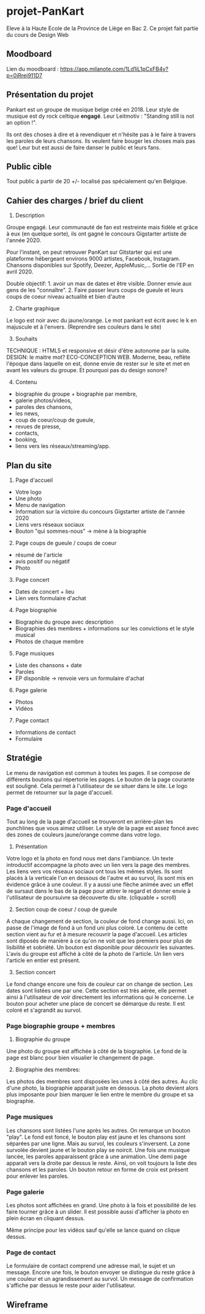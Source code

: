 # projet-PanKart
Eleve à la Haute Ecole de la Province de Liège en Bac 2. Ce projet fait partie du cours de Design Web 

## Moodboard
Lien du moodboard : https://app.milanote.com/1Ld1iL1pCxFB4y?p=0jRrej911D7

## Présentation du projet 
Pankart est un groupe de musique belge créé en 2018. Leur style de musique est dy rock celtique **engagé**. Leur Leitmotiv : "Standing still is not an option !".
 
Ils ont des choses à dire et à revendiquer et n'hésite pas à le faire à travers les paroles de leurs chansons. 
Ils veulent faire bouger les choses mais pas que! Leur but est aussi de faire danser le public et leurs fans.

## Public cible
Tout public à partir de 20 +/- localisé pas spécialement qu'en Belgique.   

## Cahier des charges / brief du client
 
1. Description 

 Groupe engagé. Leur communauté de fan est restreinte mais fidèle et grâce à eux (en quelque sorte), ils ont gagné le concours Gigstarter artiste de l'année 2020.
 
 Pour l'instant, on peut retrouver PanKart sur Gitstarter qui est une plateforme hébergeant environs 9000 artistes, Facebook, Instagram.
 Chansons disponibles sur Spotify, Deezer, AppleMusic,... Sortie de l'EP en avril 2020.
 
 Double objectif: 1. avoir un max de dates et être visible. Donner envie aux gens de les "connaître". 2. Faire passer leurs coups de gueule et leurs coups de coeur niveau actualité et bien d'autre
 
2. Charte graphique

 Le logo est noir avec du jaune/orange. Le mot pankart est écrit avec le k en majuscule et à l'envers.  (Reprendre ses couleurs dans le site)
 
3. Souhaits

 TECHNIQUE : HTML5 et responsive et désir d'être autonome par la suite.
 DESIGN: le maitre mot? ECO-CONCEPTION WEB. Moderne, beau, reflète l'époque dans laquelle on est, donne envie de rester sur le site et met en avant les valeurs du groupe.
 Et pourquoi pas du design sonore?
 
 4. Contenu
 
 * biographie du groupe + biographie par membre, 
 * galerie photos/videos, 
 * paroles des chansons, 
 * les news, 
 * coup de coeur/coup de gueule,  
 * revues de presse, 
 * contacts, 
 * booking, 
 * liens vers les réseaux/streaming/app.
 
## Plan du site 
1. Page d'accueil 
* Votre logo
* Une photo
* Menu de navigation
* Information sur la victoire du concours Gigstarter artiste de l'année 2020
* Liens vers réseaux sociaux
* Bouton "qui sommes-nous" -> mène à la biographie
    
2. Page coups de gueule / coups de coeur
* résumé de l'article
* avis positif ou négatif
* Photo

3. Page concert
* Dates de concert + lieu
* Lien vers formulaire d'achat
    
4. Page biographie 
* Biographie du groupe avec description
* Biographies des membres + informations sur les convictions et le style musical
* Photos de chaque membre

5. Page musiques
* Liste des chansons + date 
* Paroles 
* EP disponible -> renvoie vers un formulaire d'achat
    
6. Page galerie
* Photos 
* Vidéos

7. Page contact
* Informations de contact
* Formulaire


## Stratégie
Le menu de navigation est commun à toutes les pages. Il se compose de différents boutons qui répertorie les pages. 
Le bouton de la page courante est souligné. Cela permet à l'utilisateur de se situer dans le site.
Le logo permet de retourner sur la page d'accueil.
 
### Page d'accueil
Tout au long de la page d'accueil se trouveront en arrière-plan les punchlines que vous aimez utiliser.
Le style de la page est assez foncé avec des zones de couleurs jaune/orange comme dans votre logo. 

   1. Présentation

Votre logo et la photo en fond nous met dans l'ambiance. Un texte introductif accompagne la photo avec un lien vers la page des membres.
Les liens vers vos réseaux sociaux ont tous les mêmes styles. Ils sont placés à la verticale l'un en dessous de l'autre et au survol, ils sont mis en évidence grâce à une couleur.
Il y a aussi une flèche animée avec un effet de sursaut dans le bas de la page pour attirer le regard et donner envie à l'utilisateur de poursuivre sa découverte du site. (cliquable + scroll)
        
   2. Section coup de coeur / coup de gueule

A chaque changement de section, la couleur de fond change aussi. Ici, on passe de l'image de fond à un fond uni plus coloré.
Le contenu de cette section vient au fur et à mesure recouvrir la page d'accueil.
Les articles sont diposés de manière à ce qu'on ne voit que les premiers pour plus de lisibilité et sobriété. Un bouton est disponible pour découvrir les suivantes.
L'avis du groupe est affiché à côté de la photo de l'article. Un lien vers l'article en entier est présent.
        
   3. Section concert

Le fond change encore une fois de couleur car on change de section.
Les dates sont listées une par une. Cette section est très aérée, elle permet ainsi à l'utilisateur de voir directement les informations qui le concerne.
Le bouton pour acheter une place de concert se démarque du reste. Il est coloré et s'agrandit au survol.    
        
### Page biographie groupe + membres
1. Biographie du groupe

Une photo du groupe est affichée à côté de la biographie. Le fond de la page est blanc pour bien visualier le changement de page. 
        
2. Biographie des membres:

Les photos des membres sont disposées les unes à côté des autres. Au clic d'une photo, la biographie apparait juste en dessous. 
La photo devient alors plus imposante pour bien marquer le lien entre le membre du groupe et sa biographie.
       
### Page musiques
Les chansons sont listées l'une après les autres. On remarque un bouton "play".
Le fond est foncé, le bouton play est jaune et les chansons sont séparées par une ligne. Mais au survol, les couleurs s'inversent. 
La zone survolée devient jaune et le bouton play se noircit.
Une fois une musique lancée, les paroles apparaissent grâce à une animation. Une demi page apparait vers la droite par dessus le reste. 
Ainsi, on voit toujours la liste des chansons et les paroles. Un bouton retour en forme de croix est présent pour enlever les paroles.

### Page galerie 
Les photos sont affichées en grand. Une photo à la fois et possibilité de les faire tourner grâce à un slider. 
Il est possible aussi d'afficher la photo en plein écran en cliquant dessus.

Même principe pour les vidéos sauf qu'elle se lance quand on clique dessus.

### Page de contact
Le formulaire de contact comprend une adresse mail, le sujet et un message. Encore une fois, le bouton envoyer se distingue du reste grâce à une couleur et un agrandissement au survol.
Un message de confirmation s'affiche par dessus le reste pour aider l'utilisateur.

## Wireframe
